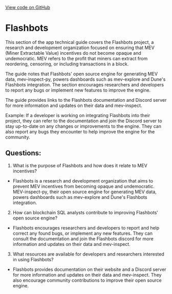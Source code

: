 [View code on GitHub](https://dune.com/docs/data-tables/community/flashbots/index.md)

# Flashbots

This section of the app technical guide covers the Flashbots project, a research and development organization focused on ensuring that MEV (Miner Extractable Value) incentives do not become opaque and undemocratic. MEV refers to the profit that miners can extract from reordering, censoring, or including transactions in a block. 

The guide notes that Flashbots' open source engine for generating MEV data, mev-inspect-py, powers dashboards such as mev-explore and Dune's Flashbots integration. The section encourages researchers and developers to report any bugs or implement new features to improve the engine. 

The guide provides links to the Flashbots documentation and Discord server for more information and updates on their data and mev-inspect. 

Example: If a developer is working on integrating Flashbots into their project, they can refer to the documentation and join the Discord server to stay up-to-date on any changes or improvements to the engine. They can also report any bugs they encounter to help improve the engine for the community.
## Questions: 
 1. What is the purpose of Flashbots and how does it relate to MEV incentives?
- Flashbots is a research and development organization that aims to prevent MEV incentives from becoming opaque and undemocratic. MEV-inspect-py, their open source engine for generating MEV data, powers dashboards such as mev-explore and Dune's Flashbots integration.

2. How can blockchain SQL analysts contribute to improving Flashbots' open source engine?
- Flashbots encourages researchers and developers to report and help correct any found bugs, or implement any new features. They can consult the documentation and join the Flashbots discord for more information and updates on their data and mev-inspect.

3. What resources are available for developers and researchers interested in using Flashbots?
- Flashbots provides documentation on their website and a Discord server for more information and updates on their data and mev-inspect. They also encourage community contributions to improve their open source engine.